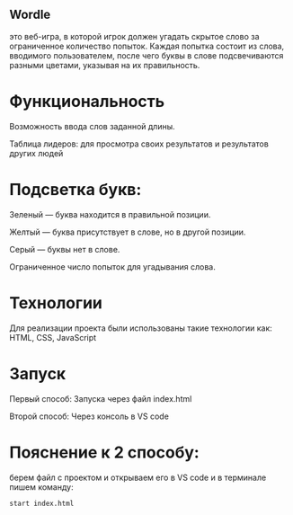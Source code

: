 ## Wordle 
это веб-игра, в которой игрок должен угадать скрытое слово за ограниченное количество попыток. Каждая попытка состоит из слова, вводимого пользователем, после чего буквы в слове подсвечиваются разными цветами, указывая на их правильность.

# Функциональность

Возможность ввода слов заданной длины.

Таблица лидеров: для просмотра своих результатов и результатов других людей

# Подсветка букв:

Зеленый — буква находится в правильной позиции.

Желтый — буква присутствует в слове, но в другой позиции.

Серый — буквы нет в слове.

Ограниченное число попыток для угадывания слова.

# Технологии

Для реализации проекта были использованы такие технологии как:
HTML, CSS, JavaScript

# Запуск

Первый способ: Запуска через файл index.html

Второй способ: Через консоль в VS code

# Пояснение к 2 способу: 
берем файл с проектом и открываем его в VS code и в терминале пишем команду:
```sh
start index.html
```
